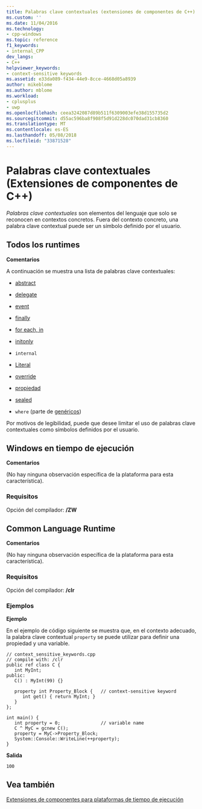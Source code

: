 ```yaml
---
title: Palabras clave contextuales (extensiones de componentes de C++) | Documentos de Microsoft
ms.custom: ''
ms.date: 11/04/2016
ms.technology:
- cpp-windows
ms.topic: reference
f1_keywords:
- internal_CPP
dev_langs:
- C++
helpviewer_keywords:
- context-sensitive keywords
ms.assetid: e33da089-f434-44e9-8cce-4668d05a8939
author: mikeblome
ms.author: mblome
ms.workload:
- cplusplus
- uwp
ms.openlocfilehash: ceea3242087d89b511f6309003efe38d155735d2
ms.sourcegitcommit: d55ac596ba8f908f5d91d228dc070dad31cb8360
ms.translationtype: MT
ms.contentlocale: es-ES
ms.lasthandoff: 05/08/2018
ms.locfileid: "33871528"
---
```

# <a name="context-sensitive-keywords--c-component-extensions"></a>Palabras clave contextuales (Extensiones de componentes de C++)
*Palabras clave contextuales* son elementos del lenguaje que solo se reconocen en contextos concretos. Fuera del contexto concreto, una palabra clave contextual puede ser un símbolo definido por el usuario.  
  
## <a name="all-runtimes"></a>Todos los runtimes  
 **Comentarios**  
  
 A continuación se muestra una lista de palabras clave contextuales:  
  
-   [abstract](../windows/abstract-cpp-component-extensions.md)  
  
-   [delegate](../windows/delegate-cpp-component-extensions.md)  
  
-   [event](../windows/event-cpp-component-extensions.md)  
  
-   [finally](../dotnet/finally.md)  
  
-   [for each, in](../dotnet/for-each-in.md)  
  
-   [initonly](../dotnet/initonly-cpp-cli.md)  
  
-   `internal`   
  
-   [Literal](../windows/literal-cpp-component-extensions.md)  
  
-   [override](../windows/override-cpp-component-extensions.md)  
  
-   [propiedad](../windows/property-cpp-component-extensions.md)  
  
-   [sealed](../windows/sealed-cpp-component-extensions.md)  
  
-   `where` (parte de [genéricos](../windows/generics-cpp-component-extensions.md))  
  
 Por motivos de legibilidad, puede que desee limitar el uso de palabras clave contextuales como símbolos definidos por el usuario.  
  
## <a name="windows-runtime"></a>Windows en tiempo de ejecución  
 **Comentarios**  
  
 (No hay ninguna observación específica de la plataforma para esta característica).  
  
### <a name="requirements"></a>Requisitos  
 Opción del compilador: **/ZW**  
  
## <a name="common-language-runtime"></a>Common Language Runtime 
 **Comentarios**  
  
 (No hay ninguna observación específica de la plataforma para esta característica).  
  
### <a name="requirements"></a>Requisitos  
 Opción del compilador: **/clr**  
  
### <a name="examples"></a>Ejemplos  
 **Ejemplo**  
  
 En el ejemplo de código siguiente se muestra que, en el contexto adecuado, la palabra clave contextual `property` se puede utilizar para definir una propiedad y una variable.  
  
```  
// context_sensitive_keywords.cpp  
// compile with: /clr  
public ref class C {  
   int MyInt;  
public:  
   C() : MyInt(99) {}  
  
   property int Property_Block {   // context-sensitive keyword  
      int get() { return MyInt; }  
   }  
};  
  
int main() {  
   int property = 0;               // variable name  
   C ^ MyC = gcnew C();  
   property = MyC->Property_Block;  
   System::Console::WriteLine(++property);  
}  
```  
  
 **Salida**  
  
```Output  
100  
```  
  
## <a name="see-also"></a>Vea también  
 [Extensiones de componentes para plataformas de tiempo de ejecución](../windows/component-extensions-for-runtime-platforms.md)